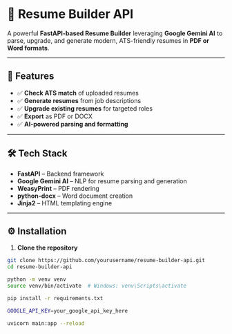 # 🚀 Resume Builder API

A powerful **FastAPI-based Resume Builder** leveraging **Google Gemini AI** to parse, upgrade, and generate modern, ATS-friendly resumes in **PDF or Word formats**.

---

## 🌟 Features

- ✅ **Check ATS match** of uploaded resumes
- ✅ **Generate resumes** from job descriptions
- ✅ **Upgrade existing resumes** for targeted roles
- ✅ **Export** as PDF or DOCX
- ✅ **AI-powered parsing and formatting**

---

## 🛠️ Tech Stack

- **FastAPI** – Backend framework
- **Google Gemini AI** – NLP for resume parsing and generation
- **WeasyPrint** – PDF rendering
- **python-docx** – Word document creation
- **Jinja2** – HTML templating engine

---

## ⚙️ Installation

1. **Clone the repository**

```bash
git clone https://github.com/yourusername/resume-builder-api.git
cd resume-builder-api

python -m venv venv
source venv/bin/activate  # Windows: venv\Scripts\activate

pip install -r requirements.txt

GOOGLE_API_KEY=your_google_api_key_here

uvicorn main:app --reload
